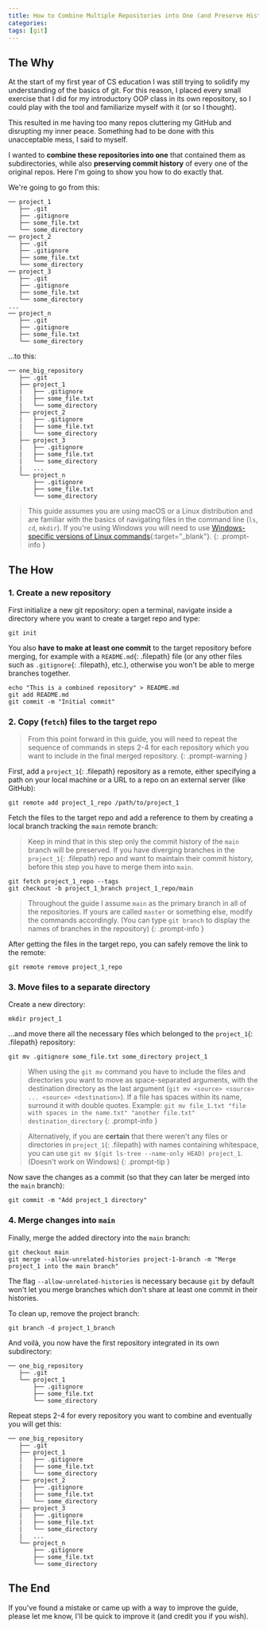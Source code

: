 ```yaml
---
title: How to Combine Multiple Repositories into One (and Preserve History)
categories: 
tags: [git]
---
```


## The Why

At the start of my first year of CS education I was still trying to solidify my understanding of the basics of git. For this reason, I placed every small exercise that I did for my introductory OOP class in its own repository, so I could play with the tool and familiarize myself with it (or so I thought).

This resulted in me having too many repos cluttering my GitHub and disrupting my inner peace. Something had to be done with this unacceptable mess, I said to myself.

I wanted to **combine these repositories into one** that contained them as subdirectories, while also **preserving commit history** of every one of the original repos. Here I'm going to show you how to do exactly that.

We're going to go from this:

```
── project_1
   ├── .git
   ├── .gitignore
   ├── some_file.txt
   └── some_directory
── project_2
   ├── .git
   ├── .gitignore
   ├── some_file.txt
   └── some_directory
── project_3
   ├── .git
   ├── .gitignore
   ├── some_file.txt
   └── some_directory
...
── project_n
   ├── .git
   ├── .gitignore
   ├── some_file.txt
   └── some_directory
```

...to this:

```
── one_big_repository
   ├── .git
   ├── project_1
   |   ├── .gitignore
   |   ├── some_file.txt
   |   └── some_directory
   ├── project_2
   |   ├── .gitignore
   |   ├── some_file.txt
   |   └── some_directory
   ├── project_3
   |   ├── .gitignore
   |   ├── some_file.txt
   |   └── some_directory
   |   ...
   └── project_n
       ├── .gitignore
       ├── some_file.txt
       └── some_directory
```

> This guide assumes you are using macOS or a Linux distribution and are familiar with the basics of navigating files in the command line (`ls`, `cd`, `mkdir`). If you're using Windows you will need to use [Windows-specific versions of Linux commands](https://www.geeksforgeeks.org/linux-vs-windows-commands/){:target="_blank"}.
{: .prompt-info }

## The How

### 1. Create a new repository

First initialize a new git repository: open a terminal, navigate inside a directory where you want to create a target repo and type:

```shell
git init
```

You also **have to make at least one commit** to the target repository before merging, for example with a `README.md`{: .filepath} file (or any other files such as `.gitignore`{: .filepath}, etc.), otherwise you won't be able to merge branches together.

```shell
echo "This is a combined repository" > README.md
git add README.md
git commit -m "Initial commit"
```

### 2. Copy (`fetch`) files to the target repo

> From this point forward in this guide, you will need to repeat the sequence of commands in steps 2-4 for each repository which you want to include in the final merged repository.
{: .prompt-warning }

First, add a `project_1`{: .filepath} repository as a remote, either specifying a path on your local machine or a URL to a repo on an external server (like GitHub):

```shell
git remote add project_1_repo /path/to/project_1
```

Fetch the files to the target repo and add a reference to them by creating a local branch tracking the `main` remote branch:
> Keep in mind that in this step only the commit history of the `main` branch will be preserved. If you have diverging branches in the `project_1`{: .filepath} repo and want to maintain their commit history, before this step you have to merge them into `main`.

```shell
git fetch project_1_repo --tags
git checkout -b project_1_branch project_1_repo/main
```

> Throughout the guide I assume `main` as the primary branch in all of the repositories. If yours are called `master` or something else, modify the commands accordingly. (You can type `git branch` to display the names of branches in the repository)
{: .prompt-info }

After getting the files in the target repo, you can safely remove the link to the remote:

```shell
git remote remove project_1_repo
```

### 3. Move files to a separate directory

Create a new directory:

```shell
mkdir project_1
```

...and move there all the necessary files which belonged to the `project_1`{: .filepath} repository:

```shell
git mv .gitignore some_file.txt some_directory project_1
```

> When using the `git mv` command you have to include the files and directories you want to move as space-separated arguments, with the destination directory as the last argument (`git mv <source> <source> ... <source> <destination>`). If a file has spaces within its name, surround it with double quotes. Example: `git mv file_1.txt "file with spaces in the name.txt" "another file.txt" destination_directory`
{: .prompt-info }

> Alternatively, if you are **certain** that there weren't any files or directories in `project_1`{: .filepath} with names containing whitespace, you can use `git mv $(git ls-tree --name-only HEAD) project_1`. (Doesn't work on Windows)
{: .prompt-tip }

Now save the changes as a commit (so that they can later be merged into the `main` branch):

```shell
git commit -m "Add project_1 directory"
```

### 4. Merge changes into `main`

Finally, merge the added directory into the `main` branch:

```shell
git checkout main
git merge --allow-unrelated-histories project-1-branch -m "Merge project_1 into the main branch"
```

The flag `--allow-unrelated-histories` is necessary because `git` by default won't let you merge branches which don't share at least one commit in their histories.

To clean up, remove the project branch:

```shell
git branch -d project_1_branch
```

And voilà, you now have the first repository integrated in its own subdirectory:

```
── one_big_repository
   ├── .git
   └── project_1
       ├── .gitignore
       ├── some_file.txt
       └── some_directory
```

Repeat steps 2-4 for every repository you want to combine and eventually you will get this:

```
── one_big_repository
   ├── .git
   ├── project_1
   |   ├── .gitignore
   |   ├── some_file.txt
   |   └── some_directory
   ├── project_2
   |   ├── .gitignore
   |   ├── some_file.txt
   |   └── some_directory
   ├── project_3
   |   ├── .gitignore
   |   ├── some_file.txt
   |   └── some_directory
   |   ...
   └── project_n
       ├── .gitignore
       ├── some_file.txt
       └── some_directory
```

## The End

If you've found a mistake or came up with a way to improve the guide, please let me know, I'll be quick to improve it (and credit you if you wish).
